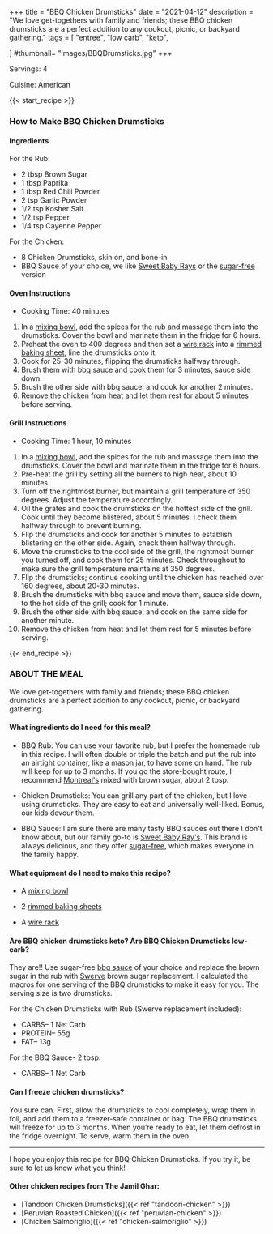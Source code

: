 +++
title = "BBQ Chicken Drumsticks"
date = "2021-04-12"
description = "We love get-togethers with family and friends; these BBQ chicken drumsticks are a perfect addition to any cookout, picnic, or backyard gathering."
tags = [
    "entree",
    "low carb",
    "keto",
    
]
#thumbnail= "images/BBQDrumsticks.jpg"
+++

Servings: 4 <!--more-->

Cuisine: American

{{< start_recipe >}}

### How to Make BBQ Chicken Drumsticks 

#### Ingredients  

For the Rub: 

* 2 tbsp Brown Sugar
* 1 tbsp Paprika
* 1 tbsp Red Chili Powder
* 2 tsp Garlic Powder
* 1/2 tsp Kosher Salt
* 1/2 tsp Pepper
* 1/4 tsp Cayenne Pepper

For the Chicken: 

* 8 Chicken Drumsticks, skin on, and bone-in
* BBQ Sauce of your choice, we like [Sweet Baby Rays](https://amzn.to/2NsxauJ) or the [sugar-free](https://amzn.to/2MYvhWR) version

#### Oven Instructions

* Cooking Time: 40 minutes 

1. In a [mixing bowl](https://amzn.to/3o4ml1T), add the spices for the rub and massage them into the drumsticks. Cover the bowl and marinate them in the fridge for 6 hours.
2. Preheat the oven to 400 degrees and then set a [wire rack](https://amzn.to/3AQLn8k) into a [rimmed baking sheet](https://amzn.to/3COm9rS); line the drumsticks onto it.
3. Cook for 25-30 minutes, flipping the drumsticks halfway through.
4. Brush them with bbq sauce and cook them for 3 minutes, sauce side down. 
5. Brush the other side with bbq sauce, and cook for another 2 minutes.  
6. Remove the chicken from heat and let them rest for about 5 minutes before serving.

#### Grill Instructions  

* Cooking Time: 1 hour, 10 minutes

1. In a [mixing bowl](https://amzn.to/3o4ml1T), add the spices for the rub and massage them into the drumsticks. Cover the bowl and marinate them in the fridge for 6 hours.
2. Pre-heat the grill by setting all the burners to high heat, about 10 minutes.
3. Turn off the rightmost burner, but maintain a grill temperature of 350 degrees. Adjust the temperature accordingly.
4. Oil the grates and cook the drumsticks on the hottest side of the grill. Cook until they become blistered, about 5 minutes. I check them halfway through to prevent burning. 
5. Flip the drumsticks and cook for another 5 minutes to establish blistering on the other side. Again, check them halfway through. 
6. Move the drumsticks to the cool side of the grill, the rightmost burner you turned off, and cook them for 25 minutes. Check throughout to make sure the grill temperature maintains at 350 degrees. 
7. Flip the drumsticks; continue cooking until the chicken has reached over 160 degrees, about 20-30 minutes.
8. Brush the drumsticks with bbq sauce and move them, sauce side down, to the hot side of the grill; cook for 1 minute. 
9. Brush the other side with bbq sauce, and cook on the same side for another minute.  
10. Remove the chicken from heat and let them rest for 5 minutes before serving.

{{< end_recipe >}}

### ABOUT THE MEAL 

We love get-togethers with family and friends; these BBQ chicken drumsticks are a perfect addition to any cookout, picnic, or backyard gathering. 

#### What ingredients do I need for this meal?

* BBQ Rub: You can use your favorite rub, but I prefer the homemade rub in this recipe. I will often double or triple the batch and put the rub into an airtight container, like a mason jar, to have some on hand. The rub will keep for up to 3 months. If you go the store-bought route, I recommend [Montreal's](https://amzn.to/2QOX1P8) mixed with brown sugar, about 2 tbsp.

* Chicken Drumsticks: You can grill any part of the chicken, but I love using drumsticks. They are easy to eat and universally well-liked. Bonus, our kids devour them. 

* BBQ Sauce: I am sure there are many tasty BBQ sauces out there I don't know about, but our family go-to is [Sweet Baby Ray's](https://amzn.to/2NsxauJ). This brand is always delicious, and they offer [sugar-free](https://amzn.to/2MYvhWR), which makes everyone in the family happy. 


#### What equipment do I need to make this recipe?

* A [mixing bowl](https://amzn.to/3o4ml1T) 

* 2 [rimmed baking sheets](https://amzn.to/3COm9rS)

*  A [wire rack](https://amzn.to/3AQLn8k)

#### Are BBQ chicken drumsticks keto? Are BBQ Chicken Drumsticks low-carb?

They are!! Use sugar-free [bbq sauce](https://amzn.to/2MYvhWR) of your choice and replace the brown sugar in the rub with [Swerve](https://amzn.to/39rvQQS) brown sugar replacement. I calculated the macros for one serving of the BBQ drumsticks to make it easy for you. The serving size is two drumsticks. 

For the Chicken Drumsticks with Rub (Swerve replacement included): 

* CARBS– 1 Net Carb
* PROTEIN– 55g
* FAT– 13g

For the BBQ Sauce- 2 tbsp: 

* CARBS– 1 Net Carb 

#### Can I freeze chicken drumsticks?

You sure can. First, allow the drumsticks to cool completely, wrap them in foil, and add them to a freezer-safe container or bag. The BBQ drumsticks will freeze for up to 3 months. When you’re ready to eat, let them defrost in the fridge overnight. To serve, warm them in the oven. 

----

I hope you enjoy this recipe for BBQ Chicken Drumsticks. If you try it, be sure to let us know what you think!

#### Other chicken recipes from The Jamil Ghar:

* [Tandoori Chicken Drumsticks]({{< ref "tandoori-chicken" >}})
* [Peruvian Roasted Chicken]({{< ref "peruvian-chicken" >}})
* [Chicken Salmoriglio]({{< ref "chicken-salmoriglio" >}})

